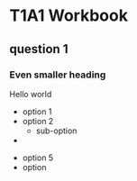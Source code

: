 # T1A1 Workbook

## question 1

### Even smaller heading

Hello world

- option 1
- option 2
  - sub-option 
-

* option 5
* option
